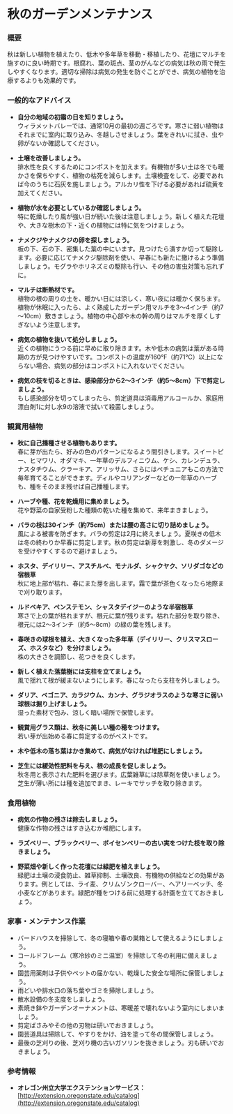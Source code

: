 # 秋のガーデンメンテナンス

### 概要

秋は新しい植物を植えたり、低木や多年草を移動・移植したり、花壇にマルチを施すのに良い時期です。根腐れ、葉の斑点、茎のがんなどの病気は秋の雨で発生しやすくなります。適切な掃除は病気の発生を防ぐことができ、病気の植物を治療するよりも効果的です。

### 一般的なアドバイス

- **自分の地域の初霜の日を知りましょう。**  
  ウィラメットバレーでは、通常10月の最初の週ごろです。寒さに弱い植物はそれまでに室内に取り込み、冬越しさせましょう。葉をきれいに拭き、虫や卵がないか確認してください。

- **土壌を改善しましょう。**  
  排水性を良くするためにコンポストを加えます。有機物が多い土は冬でも暖かさを保ちやすく、植物の枯死を減らします。土壌検査をして、必要であれば今のうちに石灰を施しましょう。アルカリ性を下げる必要があれば硫黄を加えてください。

- **植物が水を必要としているか確認しましょう。**  
  特に乾燥したり風が強い日が続いた後は注意しましょう。新しく植えた花壇や、大きな樹木の下・近くの植物には特に気をつけましょう。

- **ナメクジやナメクジの卵を探しましょう。**  
  板の下、石の下、密集した葉の中にいます。見つけたら潰すか切って駆除します。必要に応じてナメクジ駆除剤を使い、早春にも新たに撒けるよう準備しましょう。モグラやホリネズミの駆除も行い、その他の害虫対策も忘れずに。

- **マルチは断熱材です。**  
  植物の根の周りの土を、暖かい日には涼しく、寒い夜には暖かく保ちます。植物が休眠に入ったら、よく熟成したガーデン用マルチを3～4インチ（約7～10cm）敷きましょう。植物の中心部や木の幹の周りはマルチを厚くしすぎないよう注意します。

- **病気の植物を抜いて処分しましょう。**  
  近くの植物にうつる前に早めに取り除きます。木や低木の病気は葉がある時期の方が見つけやすいです。コンポストの温度が160°F（約71℃）以上にならない場合、病気の部分はコンポストに入れないでください。

- **病気の枝を切るときは、感染部分から2～3インチ（約5～8cm）下で剪定しましょう。**  
  もし感染部分を切ってしまったら、剪定道具は消毒用アルコールか、家庭用漂白剤1に対し水9の溶液で拭いて殺菌しましょう。

### 観賞用植物

- **秋に自己播種させる植物もあります。**  
  春に芽が出たら、好みの色のパターンになるよう間引きします。スイートピー、ヒマワリ、オダマキ、一年草のデルフィニウム、ケシ、カレンデュラ、ナスタチウム、クラーキア、アリッサム、さらにはペチュニアもこの方法で毎年育てることができます。ディルやコリアンダーなどの一年草のハーブも、種をそのまま残せば自己播種します。

- **ハーブや種、花を乾燥用に集めましょう。**  
  花や野菜の自家受粉した種類の乾いた種を集めて、来年まきましょう。

- **バラの枝は30インチ（約75cm）または腰の高さに切り詰めましょう。**  
  風による被害を防ぎます。バラの剪定は2月に終えましょう。夏咲きの低木は冬の終わりか早春に剪定します。秋の剪定は新芽を刺激し、冬のダメージを受けやすくするので避けましょう。

- **ホスタ、デイリリー、アスチルベ、モナルダ、シャクヤク、ソリダゴなどの宿根草**  
  秋に地上部が枯れ、春にまた芽を出します。霜で葉が茶色くなったら地際まで刈り取ります。

- **ルドベキア、ペンステモン、シャスタデイジーのような半宿根草**  
  寒さで上の葉が枯れますが、根元に葉が残ります。枯れた部分を取り除き、根元には2～3インチ（約5～8cm）の緑の葉を残します。

- **春咲きの球根を植え、大きくなった多年草（デイリリー、クリスマスローズ、ホスタなど）を分けましょう。**  
  株の大きさを調節し、花つきを良くします。

- **新しく植えた落葉樹には支柱を立てましょう。**  
  風で揺れて根が緩まないようにします。春になったら支柱を外しましょう。

- **ダリア、ベゴニア、カラジウム、カンナ、グラジオラスのような寒さに弱い球根は掘り上げましょう。**  
  湿った素材で包み、涼しく暗い場所で保管します。

- **観賞用グラス類は、秋冬に美しい種の穂をつけます。**  
  若い芽が出始める春に剪定するのがベストです。

- **木や低木の落ち葉はかき集めて、病気がなければ堆肥にしましょう。**

- **芝生には緩効性肥料を与え、根の成長を促しましょう。**  
  秋冬用と表示された肥料を選びます。広葉雑草には除草剤を使いましょう。芝生が薄い所には種を追加でまき、レーキでサッチを取り除きます。

### 食用植物

- **病気の作物の残さは除去しましょう。**  
  健康な作物の残さはすき込むか堆肥にします。

- **ラズベリー、ブラックベリー、ボイセンベリーの古い実をつけた枝を取り除きましょう。**

- **野菜畑や新しく作った花壇には緑肥を植えましょう。**  
  緑肥は土壌の浸食防止、雑草抑制、土壌改良、有機物の供給などの効果があります。例としては、ライ麦、クリムゾンクローバー、ヘアリーベッチ、冬小麦などがあります。緑肥が種をつける前に処理する計画を立てておきましょう。

### 家事・メンテナンス作業

- バードハウスを掃除して、冬の寝箱や春の巣箱として使えるようにしましょう。
- コールドフレーム（寒冷紗のミニ温室）を掃除して冬の利用に備えましょう。
- 園芸用薬剤は子供やペットの届かない、乾燥した安全な場所に保管しましょう。
- 雨どいや排水口の落ち葉やゴミを掃除しましょう。
- 散水設備の冬支度をしましょう。
- 素焼き鉢やガーデンオーナメントは、寒暖差で壊れないよう室内にしまいましょう。
- 剪定ばさみやその他の刃物は研いでおきましょう。
- 園芸道具は掃除して、やすりをかけ、油を塗って冬の間保管しましょう。
- 最後の芝刈りの後、芝刈り機の古いガソリンを抜きましょう。刃も研いでおきましょう。

### 参考情報

- **オレゴン州立大学エクステンションサービス：**  
  [http://extension.oregonstate.edu/catalog](http://extension.oregonstate.edu/catalog)
